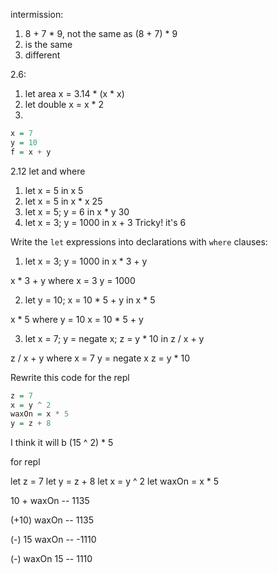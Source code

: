 intermission:

1. 8 + 7 * 9, not the same as (8  + 7) * 9
2. is the same
3. different

2.6:

1. let area x = 3.14 * (x * x)
2. let double x = x * 2
3.

```haskell
x = 7
y = 10
f = x + y
```

2.12 let and where

1. let x = 5 in x
5
2. let x = 5 in x * x
25
3. let x = 5; y = 6 in x * y
30
4. let x = 3; y = 1000 in x + 3
Tricky! it's 6

Write the `let` expressions into declarations with `where` clauses:

1. let x = 3; y = 1000 in x * 3 + y

x * 3 + y
  where x = 3
        y = 1000

2. let y = 10; x = 10 * 5 + y in x * 5

x * 5
  where y = 10
        x = 10 * 5 + y

3. let x = 7; y = negate x; z = y * 10 in z / x + y

z / x + y
  where x = 7
        y = negate x
        z = y * 10

Rewrite this code for the repl

```haskell
z = 7
x = y ^ 2
waxOn = x * 5
y = z + 8
```

I think it will b (15 ^ 2) * 5

for repl

let z = 7
let y = z + 8
let x = y ^ 2
let waxOn = x * 5

10 + waxOn
-- 1135

(+10) waxOn
-- 1135

(-) 15 waxOn
-- -1110

(-) waxOn 15
-- 1110
